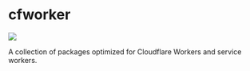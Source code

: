 # cfworker

![](https://github.com/cfworker/cfworker/workflows/build/badge.svg)

A collection of packages optimized for Cloudflare Workers and service workers.
